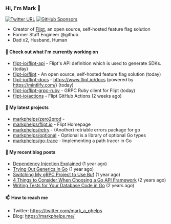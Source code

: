 ### Hi, I'm Mark 👋

[![Twitter URL](https://img.shields.io/twitter/url?label=Follow%20Me&url=https%3A%2F%2Ftwitter.com%2Fmark_a_phelps)](https://twitter.com/mark_a_phelps)
[![GitHub Sponsors](https://img.shields.io/github/sponsors/markphelps?logo=github&style=social)](https://github.com/sponsors/markphelps)

* Creator of [Flipt](https://github.com/markphelps/flipt), an open source, self-hosted feature flag solution
* Former Staff Engineer @github
* Dad x2, Husband, Human

#### 👷 Check out what I'm currently working on

- [flipt-io/flipt-api](https://github.com/flipt-io/flipt-api) - Flipt&#39;s API definition which is used to generate SDKs. (today)
- [flipt-io/flipt](https://github.com/flipt-io/flipt) - An open source, self-hosted feature flag solution (today)
- [flipt-io/flipt-docs](https://github.com/flipt-io/flipt-docs) - https://www.flipt.io/docs (powered by https://mintlify.com/) (today)
- [flipt-io/flipt-grpc-ruby](https://github.com/flipt-io/flipt-grpc-ruby) - GRPC Ruby client for Flipt (today)
- [flipt-io/actions](https://github.com/flipt-io/actions) - Flipt GitHub Actions (2 weeks ago)

#### 🌱 My latest projects

- [markphelps/zero2prod](https://github.com/markphelps/zero2prod) - 
- [markphelps/flipt.io](https://github.com/markphelps/flipt.io) - Flipt Homepage
- [markphelps/retry](https://github.com/markphelps/retry) - (Another) retriable errors package for go
- [markphelps/optional](https://github.com/markphelps/optional) - Optional is a library of optional Go types
- [markphelps/go-trace](https://github.com/markphelps/go-trace) - Implementing a path tracer in Go

#### 📜 My recent blog posts

- [Dependency Injection Explained](https://markphelps.me/posts/dependency-injection-explained/) (1 year ago)
- [Trying Out Generics in Go](https://markphelps.me/posts/trying-out-generics-in-go/) (1 year ago)
- [Switching My gRPC Project to Use Buf](https://markphelps.me/posts/switching-my-grpc-project-to-use-buf/) (1 year ago)
- [4 Things to Consider When Choosing a Go API Framework](https://markphelps.me/posts/4-things-to-consider-when-choosing-a-go-api-framework/) (2 years ago)
- [Writing Tests for Your Database Code in Go](https://markphelps.me/posts/writing-tests-for-your-database-code-in-go/) (2 years ago)

#### 📫 How to reach me

- Twitter: https://twitter.com/mark_a_phelps
- Blog: https://markphelps.me/
